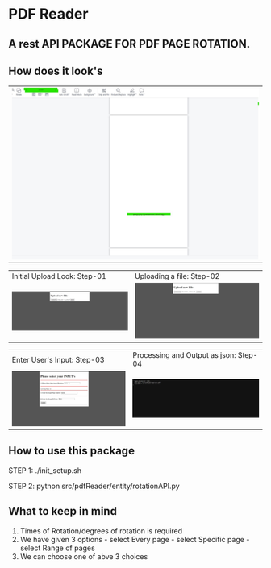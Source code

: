 # PDF Reader
## A rest API PACKAGE FOR PDF PAGE ROTATION.


## How does it look's
<table>
  <tr>
    <td><img src="src/pdfReader/entity/static/ss/5.jpg" ></td>
  </tr>
 </table>

<!-- ![img](https://github.com/Rishbah-76/Pdf_Reader/blob/master/src/pdfReader/entity/static/ss/5.jpg?raw=true) -->


<table>
  <tr>
    <td>Initial Upload Look: Step-01</td>
     <td>Uploading a file: Step-02</td>
  </tr>
  <tr>
    <td><img src="src/pdfReader/entity/static/ss/1.jpg" ></td>
    <td><img src="src/pdfReader/entity/static/ss/2.jpg"> </td>
  </tr>
 </table>

 <table>
  <tr>
    <td>Enter User's Input: Step-03</td>
     <td>Processing and Output as json: Step-04</td>
  </tr>
  <tr>
    <td><img src="src/pdfReader/entity/static/ss/3.jpg" ></td>
    <td><img src="src/pdfReader/entity/static/ss/4.jpg"> </td>
  </tr>
 </table>

## How to use this package
STEP 1: ./init_setup.sh

STEP 2: python src/pdfReader/entity/rotationAPI.py 


## What to keep in mind
1) Times of Rotation/degrees of rotation is required
2) We have given 3 options - select Every page - select Specific page - select Range of pages
3) We can choose one of abve 3 choices